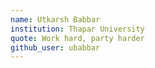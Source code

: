 ```yaml
---
name: Utkarsh Babbar
institution: Thapar University
quote: Work hard, party harder
github_user: ubabbar
---
```

